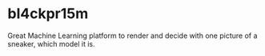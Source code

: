 # bl4ckpr15m
Great Machine Learning platform to render and decide with one picture of a sneaker, which model it is.
